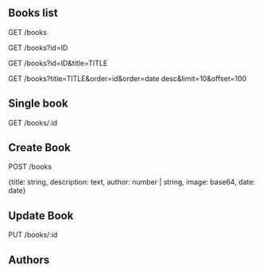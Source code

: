 Books list
------------

GET /books

GET /books?id=ID

GET /books?id=ID&title=TITLE

GET /books?title=TITLE&order=id&order=date desc&limit=10&offset=100

Single book
------------

GET /books/:id

Create Book
------------

POST /books

{title: string, description: text, author: number | string, image: base64, date: date}

Update Book
------------

PUT /books/:id


Authors
------------


